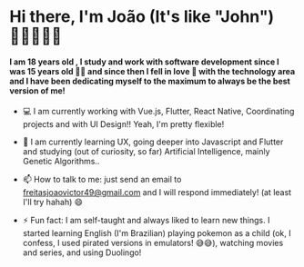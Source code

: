 # Hi there, I'm João (It's like "John") 🤟🏼👨🏻‍💻

#### I am 18 years old , I study and work with software development since I was 15 years old 👶🏻 and since then I fell in love 🥰 with the technology area and I have been dedicating myself to the maximum to always be the best version of me!


- 💻 I am currently working with Vue.js, Flutter, React Native, Coordinating projects and with UI Design!! Yeah, I'm pretty flexible!

- 🌱 I am currently learning UX, going deeper into Javascript and Flutter and studying (out of curiosity, so far) Artificial Intelligence, mainly Genetic Algorithms..

- 📫 How to talk to me: just send an email to freitasjoaovictor49@gmail.com and I will respond immediately! (at least I'll try hahah) 😄

- ⚡ Fun fact: I am self-taught and always liked to learn new things.
I started learning English (I'm Brazilian) playing pokemon as a child (ok, I confess, I used pirated versions in emulators! 😅😅), watching movies and series, and using Duolingo!

